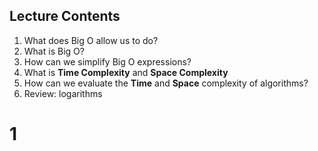 ## Lecture Contents
  1. What does Big O allow us to do?
  2. What is Big O?
  3. How can we simplify Big O expressions?
  4. What is **Time Complexity** and **Space Complexity**
  5. How can we evaluate the **Time** and **Space** complexity of algorithms?
  6. Review: logarithms

# 1